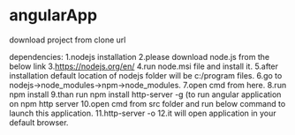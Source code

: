 # angularApp
download project from clone url

dependencies:
1.nodejs installation
2.please download node.js from the below link
3.https://nodejs.org/en/
4.run node.msi file and install it.
5.after installation default location of nodejs folder will be c:/program files.
6.go to nodejs->node_modules->npm->node_modules.
7.open cmd from here.
8.run npm install
9.than run npm install http-server -g (to run angular application on npm http server
10.open cmd from src folder and run below command to launch this application.
11.http-server -o
12.it will open application in your default browser.
